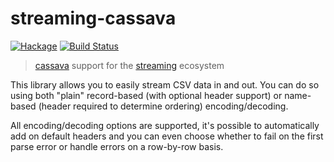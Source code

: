 streaming-cassava
=================

[![Hackage](https://img.shields.io/hackage/v/streaming-cassava.svg)](https://hackage.haskell.org/package/streaming-cassava) [![Build Status](https://travis-ci.org/haskell-streaming/streaming-cassava.svg)](https://travis-ci.org/haskell-streaming/streaming-cassava)

> [cassava] support for the [streaming] ecosystem

[cassava]: http://hackage.haskell.org/package/cassava
[streaming]: http://hackage.haskell.org/package/streaming

This library allows you to easily stream CSV data in and out.  You can
do so using both "plain" record-based (with optional header support)
or name-based (header required to determine ordering)
encoding/decoding.

All encoding/decoding options are supported, it's possible to
automatically add on default headers and you can even choose whether
to fail on the first parse error or handle errors on a row-by-row
basis.

